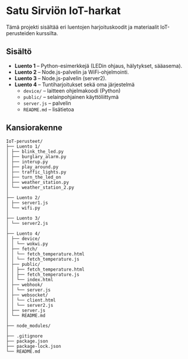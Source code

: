 # Satu Sirviön IoT-harkat 
Tämä projekti sisältää eri luentojen harjoituskoodit ja materiaalit IoT-perusteiden kurssilta.  

## Sisältö

- **Luento 1** – Python-esimerkkejä (LEDin ohjaus, hälytykset, sääasema).
- **Luento 2** – Node.js-palvelin ja WiFi-ohjelmointi.
- **Luento 3** – Node.js-palvelin (server2).
- **Luento 4** – Tuntiharjoitukset sekä oma järjestelmä
  - `device/` – laitteen ohjelmakoodi (Python)
  - `public/` – selainpohjainen käyttöliittymä  
  - `server.js` – palvelin
  - `README.md` – lisätietoa   

## Kansiorakenne
```
IoT-perusteet/
├── Luento 1/
│ ├── blink_the_led.py
│ ├── burglary_alarm.py
│ ├── interup.py
│ ├── play_around.py
│ ├── traffic_lights.py
│ ├── turn_the_led_on
│ ├── weather_station.py
│ └── weather_station_2.py
│
├── Luento 2/
│ ├── server1.js
│ └── wifi.py
│
├── Luento 3/
│ └── server2.js
│
├── Luento 4/
│ ├── device/
│ │ └── wokwi.py
│ ├── fetch/
│ │ └── fetch_temperature.html
│ │ └── fetch_temperature.js
│ ├── public/
│ │ ├── fetch_temperature.html
│ │ ├── fetch_temperature.js
│ │ └── index.html
│ ├── webhook/
│ │ └── server.js
│ ├── websocket/
│ │ └── client.html
│ │ └── server2.js
│ ├── server.js
│ └── README.md
│
├── node_modules/
│
├── .gitignore
├── package.json
├── package-lock.json
└── README.md       
